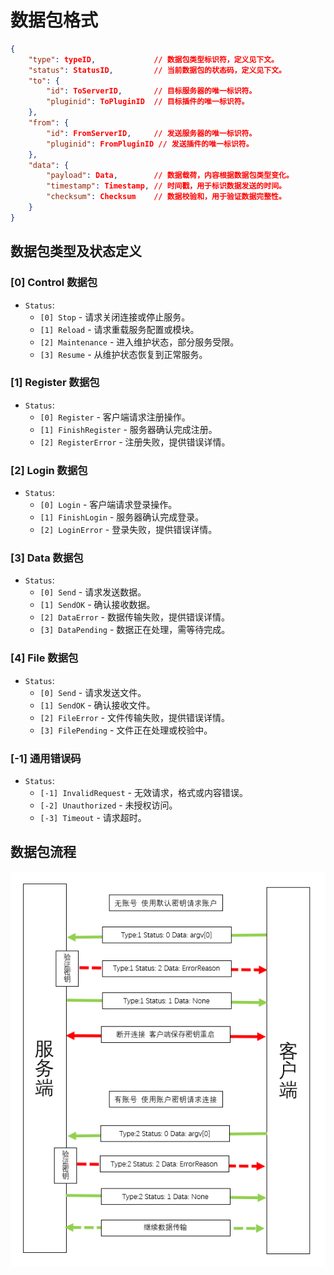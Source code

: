 # 数据包格式

```json
{
    "type": typeID,             // 数据包类型标识符，定义见下文。
    "status": StatusID,         // 当前数据包的状态码，定义见下文。
    "to": {
        "id": ToServerID,       // 目标服务器的唯一标识符。
        "pluginid": ToPluginID  // 目标插件的唯一标识符。
    },
    "from": {
        "id": FromServerID,     // 发送服务器的唯一标识符。
        "pluginid": FromPluginID // 发送插件的唯一标识符。
    },
    "data": {
        "payload": Data,        // 数据载荷，内容根据数据包类型变化。
        "timestamp": Timestamp, // 时间戳，用于标识数据发送的时间。
        "checksum": Checksum    // 数据校验和，用于验证数据完整性。
    }
}
```

## 数据包类型及状态定义

### [0] Control 数据包

- `Status`:
  - `[0] Stop` - 请求关闭连接或停止服务。
  - `[1] Reload` - 请求重载服务配置或模块。
  - `[2] Maintenance` - 进入维护状态，部分服务受限。
  - `[3] Resume` - 从维护状态恢复到正常服务。

### [1] Register 数据包

- `Status`:
  - `[0] Register` - 客户端请求注册操作。
  - `[1] FinishRegister` - 服务器确认完成注册。
  - `[2] RegisterError` - 注册失败，提供错误详情。

### [2] Login 数据包

- `Status`:
  - `[0] Login` - 客户端请求登录操作。
  - `[1] FinishLogin` - 服务器确认完成登录。
  - `[2] LoginError` - 登录失败，提供错误详情。

### [3] Data 数据包

- `Status`:
  - `[0] Send` - 请求发送数据。
  - `[1] SendOK` - 确认接收数据。
  - `[2] DataError` - 数据传输失败，提供错误详情。
  - `[3] DataPending` - 数据正在处理，需等待完成。

### [4] File 数据包

- `Status`:
  - `[0] Send` - 请求发送文件。
  - `[1] SendOK` - 确认接收文件。
  - `[2] FileError` - 文件传输失败，提供错误详情。
  - `[3] FilePending` - 文件正在处理或校验中。

### [-1] 通用错误码

- `Status`:
  - `[-1] InvalidRequest` - 无效请求，格式或内容错误。
  - `[-2] Unauthorized` - 未授权访问。
  - `[-3] Timeout` - 请求超时。

## 数据包流程

![注册登录流程](./img/Register&Login.png "注册登录流程")
